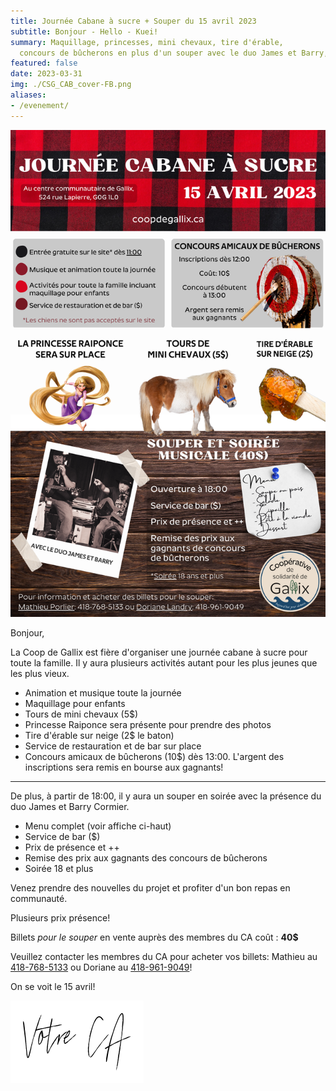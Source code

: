 ```yaml
---
title: Journée Cabane à sucre + Souper du 15 avril 2023
subtitle: Bonjour - Hello - Kuei!
summary: Maquillage, princesses, mini chevaux, tire d'érable,
  concours de bûcherons en plus d'un souper avec le duo James et Barry, tout y sera lors de cette journée légendaire à Gallix! Venez célébrer avec nous!
featured: false
date: 2023-03-31
img: ./CSG_CAB_cover-FB.png
aliases:
- /evenement/
---
```


![Affiche de l'activité](CSG_CAB_poster.png)

Bonjour,

La Coop de Gallix est fière d'organiser une journée cabane à sucre pour toute la famille. Il y aura plusieurs activités autant pour les plus jeunes que les plus vieux.

* Animation et musique toute la journée
* Maquillage pour enfants
* Tours de mini chevaux (5$)
* Princesse Raiponce sera présente pour prendre des photos
* Tire d'érable sur neige (2$ le baton)
* Service de restauration et de bar sur place
* Concours amicaux de bûcherons (10$) dès 13:00. L'argent des inscriptions sera remis en bourse aux gagnants!

---

De plus, à partir de 18:00, il y aura un souper en soirée avec la présence du duo James et Barry Cormier.

* Menu complet (voir affiche ci-haut)
* Service de bar ($)
* Prix de présence et ++
* Remise des prix aux gagnants des concours de bûcherons
* Soirée 18 et plus


Venez prendre des nouvelles du projet et profiter d'un bon repas en communauté.

Plusieurs prix présence!

Billets *pour le souper* en vente auprès des membres du CA coût : **40$**

Veuillez contacter les membres du CA pour acheter vos billets: Mathieu au [418-768-5133](tel:418-768-5133) ou Doriane au [418-961-9049](tel:418-961-9049)!

On se voit le 15 avril!

![signature](/img/votre_ca.svg)